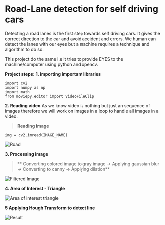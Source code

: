 # Road-Lane detection for self driving cars

Detecting a road lanes is the first step towards self driving cars. It gives the correct direction to the car and avoid accident and errors.
We human can detect the lanes with our eyes but a machine requires a technique and algorithm to do so.

This project do the same i.e it tries to provide EYES to the machine/computer using python and opencv.

**Project steps:**
**1. importing important libraries**
```
import cv2
import numpy as np
import math
from moviepy.editor import VideoFileClip
```

**2. Reading video**
As we know video is nothing but just an sequence of images therefore we will work on images in a loop to handle all images in a video.
> **Reading image**
```
img = cv2.imread(IMAGE_NAME)
```
![Road](https://miro.medium.com/max/600/1*Vhsx_OoRVEeqgFcX56g6Pg.jpeg)

**3. Processing image**
> ** Converting colored image to gray image -> Applying gaussian blur -> Converting to canny -> Applying dilation**

![Filtered Image](https://miro.medium.com/max/600/1*YK2fRrL_vziybWRGLK0WcA.jpeg)

**4. Area of Interest - Triangle**

![Area of interest triangle](https://miro.medium.com/max/600/1*yp4X0FFNc-Ht7-Rwpy6bng.jpeg)

**5 Applying Hough Transform to detect line**

![Result](https://miro.medium.com/max/1250/1*RKs77nfqXQQ30WnvkAsHHw.png)
